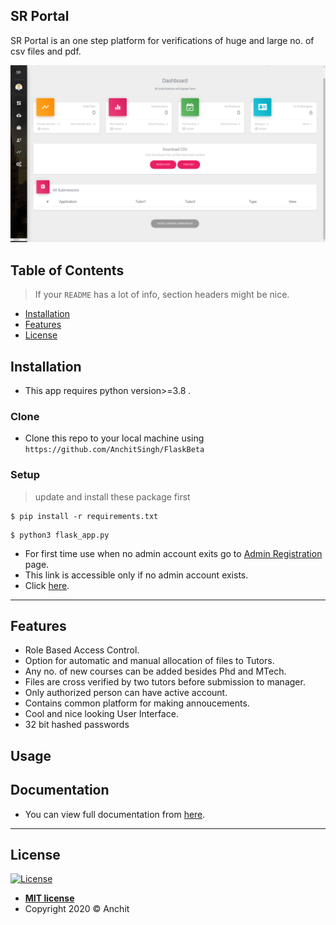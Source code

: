 ## SR Portal

SR Portal is an one step platform for verifications of huge and large no. of csv files and pdf.

![Alt text](/screenshots/p1.png?raw=true "SR Portal")

## Table of Contents

> If your `README` has a lot of info, section headers might be nice.

- [Installation](#installation)
- [Features](#features)
- [License](#license)



## Installation

- This app requires python version>=3.8 .

### Clone

- Clone this repo to your local machine using `https://github.com/AnchitSingh/FlaskBeta`

### Setup



> update and install these package first

```shell
$ pip install -r requirements.txt
```

> 

```shell
$ python3 flask_app.py
```
- For first time use when no admin account exits go to <a href="http://127.0.0.1:5000/admin_register/180085180200" target="_blank">Admin Registration</a> page.
- This link is accessible only if no admin account exists. 
- Click <a href="http://127.0.0.1:5000" target="_blank">here</a>.

---

## Features

- Role Based Access Control.
- Option for automatic and manual allocation of files to Tutors.
- Any no. of new courses can be added besides Phd and MTech.
- Files are cross verified by two tutors before submission to manager.
- Only authorized person can have active account.
- Contains common platform for making annoucements.
- Cool and nice looking User Interface.
- 32 bit hashed passwords
## Usage 
## Documentation
- You can view full documentation from  <a href="https://github.com/AnchitSingh/FlaskBeta/blob/master/SR_Portal.docx?raw=true" target="_blank">here</a>.

---


## License

[![License](http://img.shields.io/:license-mit-blue.svg?style=flat-square)](http://badges.mit-license.org)

- **[MIT license](http://opensource.org/licenses/mit-license.php)**
- Copyright 2020 © Anchit
